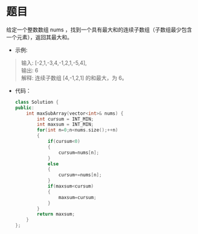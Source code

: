 # 题目
给定一个整数数组 nums ，找到一个具有最大和的连续子数组（子数组最少包含一个元素），返回其最大和。


* 示例:
>输入: [-2,1,-3,4,-1,2,1,-5,4],<br>
输出: 6<br>
解释: 连续子数组 [4,-1,2,1] 的和最大，为 6。

* 代码：
    ```C++
    class Solution {
    public:
        int maxSubArray(vector<int>& nums) {
            int cursum = INT_MIN;
            int maxsum = INT_MIN;
            for(int n=0;n<nums.size();++n)
            {
                if(cursum<0)
                {
                    cursum=nums[n];
                }
                else
                {
                    cursum+=nums[n];
                }
                if(maxsum<cursum)
                {
                    maxsum=cursum;
                }
            }
            return maxsum;
        }
    };

    ```